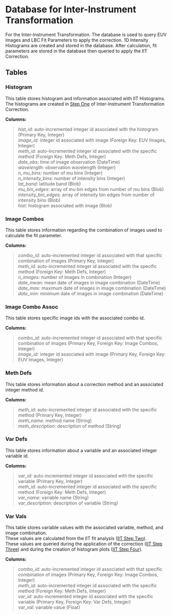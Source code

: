 # Database for Inter-Instrument Transformation
For the Inter-Instrument Transformation. The database is used to query EUV Images and LBC Fit Parameters to apply the correction.
1D Intensity Histograms are created and stored in the database. After calculation, fit parameters are stored in the database
then queried to apply the IIT Correction.  

## Tables

### Histogram
This table stores histogram and information associated with IIT Histograms.  
The histograms are created in [Step One](../ipp/iit.md#compute-histograms-and-save-to-database) 
of Inter-Instrument Transformation Correction.

__Columns:__  
> *hist_id:* auto-incremented integer id associated with the histogram (Primary Key, Integer)  
> *image_id:* integer id associated with image (Foreign Key: EUV Images, Integer)  
> *meth_id:* auto-incremented integer id associated with the specific method (Foreign Key: Meth Defs, Integer)     
> *date_obs:* time of image observation (DateTime)  
> *wavelength:* observation wavelength (Integer)  
> *n_mu_bins:* number of mu bins (Integer)  
> *n_intensity_bins:* number of intensity bins (Integer)  
> *lat_band:* latitude band (Blob)  
> *mu_bin_edges:* array of mu bin edges from number of mu bins (Blob)  
> *intensity_bin_edges:* array of intensity bin edges from number of intensity bins (Blob)  
> *hist:* histogram associated with image (Blob)  


### Image Combos
This table stores information regarding the combination of images used to calculate the fit parameter. 

__Columns:__  
> *combo_id:* auto-incremented integer id associated with that specific combination of images (Primary Key, Integer)  
> *meth_id:* auto-incremented integer id associated with the specific method (Foreign Key: Meth Defs, Integer)      
> *n_images:* number of images in combination (Integer)  
> *date_mean:* mean date of images in image combination (DateTime)  
> *date_max:* maximum date of images in image combination (DateTime)  
> *date_min:* minimum date of images in image combination (DateTime)


### Image Combo Assoc
This table stores specific image ids with the associated combo id. 

__Columns:__  
> *combo_id:* auto-incremented integer id associated with that specific combination of images (Primary Key, Foreign Key: Image Combos, Integer)   
> *image_id:* integer id associated with image (Primary Key, Foreign Key: EUV Images, Integer)   


### Meth Defs
This table stores information about a correction method and an associated integer method id. 

__Columns:__  
> *meth_id:* auto-incremented integer id associated with the specific method (Primary Key, Integer)  
> *meth_name:* method name (String)  
> *meth_description:* description of method (String)


### Var Defs
This table stores information about a variable and an associated integer variable id. 

__Columns:__  
> *var_id:* auto-incremented integer id associated with the specific variable (Primary Key, Integer)  
> *meth_id:* auto-incremented integer id associated with the specific method (Foreign Key: Meth Defs, Integer)  
> *var_name:* variable name (String)    
> *var_description:* description of variable (String)  


### Var Vals
This table stores variable values with the associated variable, method, and image combination.  
These values are calculated from the IIT fit analysis ([IIT Step Two](../ipp/iit.md#calculate-and-save-correction-coefficients)).  
These values are queried during the application of the correction ([IIT Step Three](../ipp/iit.md#apply-inter-instrument-transformation-and-plot-new-images)) 
and during the creation of histogram plots ([IIT Step Four](../ipp/iit.md#generate-histogram-plots)).

__Columns:__
> *combo_id:* auto-incremented integer id associated with that specific combination of images 
    (Primary Key, Foreign Key: Image Combos, Integer)    
> *meth_id:* auto-incremented integer id associated with the specific method (Foreign Key: Meth Defs, Integer)  
> *var_id:* auto-incremented integer id associated with the specific variable (Primary Key, Foreign Key: Var Defs, Integer)  
> *var_val:* variable value (Float)